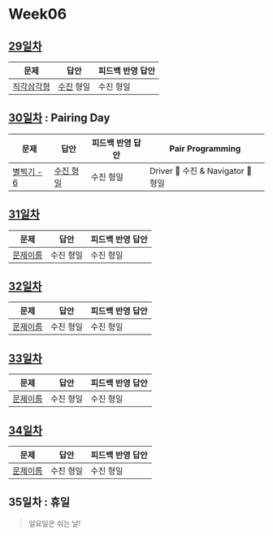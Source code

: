 # Week06

## [29일차](Day29)

| 문제                                               | 답안      | 피드백 반영 답안 |
| -------------------------------------------------- | --------- | ---------------- |
| [직각삼각형](https://www.acmicpc.net/problem/4153) | [수진](Day29/bj4153_ksj.js) 형일 | 수진 형일        |

## [30일차](Day30) : Pairing Day

| 문제                 | 답안      | 피드백 반영 답안 | Pair Programming                   |
| -------------------- | --------- | ---------------- | ---------------------------------- |
| [별찍기 - 6](https://www.acmicpc.net/problem/2443) | [수진 형일](Day30/bj2443_ksj_jhi.js) | 수진 형일        | Driver 🚗 수진 & Navigator 🧭 형일 |

## [31일차](Day31)

| 문제                 | 답안      | 피드백 반영 답안 |
| -------------------- | --------- | ---------------- |
| [문제이름](문제링크) | 수진 형일 | 수진 형일        |

## [32일차](Day32)

| 문제                 | 답안      | 피드백 반영 답안 |
| -------------------- | --------- | ---------------- |
| [문제이름](문제링크) | 수진 형일 | 수진 형일        |

## [33일차](Day33)

| 문제                 | 답안      | 피드백 반영 답안 |
| -------------------- | --------- | ---------------- |
| [문제이름](문제링크) | 수진 형일 | 수진 형일        |

## [34일차](Day34)

| 문제                 | 답안      | 피드백 반영 답안 |
| -------------------- | --------- | ---------------- |
| [문제이름](문제링크) | 수진 형일 | 수진 형일        |

## 35일차 : 휴일

> 일요일은 쉬는 날!
